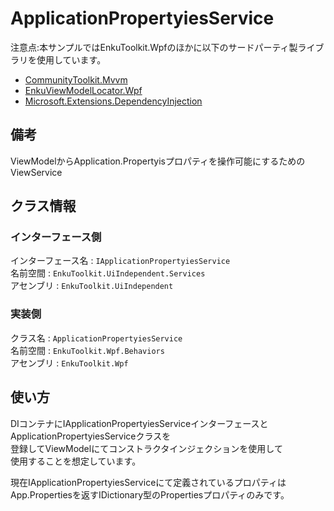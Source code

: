 # ApplicationPropertyiesService

注意点:本サンプルではEnkuToolkit.Wpfのほかに以下のサードパーティ製ライブラリを使用しています。

- [CommunityToolkit.Mvvm](https://www.nuget.org/packages/CommunityToolkit.Mvvm)
- [EnkuViewModelLocator.Wpf](https://www.nuget.org/packages/EnkuViewModelLocator.Wpf)
- [Microsoft.Extensions.DependencyInjection](https://www.nuget.org/packages/Microsoft.Extensions.DependencyInjection/8.0.0-preview.1.23110.8)

## 備考

ViewModelからApplication.Propertyisプロパティを操作可能にするためのViewService



## クラス情報

### インターフェース側

インターフェース名 : `IApplicationPropertyiesService`<br/>名前空間 : `EnkuToolkit.UiIndependent.Services`<br/>アセンブリ : `EnkuToolkit.UiIndependent`<br/>

### 実装側

クラス名 : `ApplicationPropertyiesService`<br/>名前空間 : `EnkuToolkit.Wpf.Behaviors`<br/>アセンブリ : `EnkuToolkit.Wpf`<br/>



## 使い方

DIコンテナにIApplicationPropertyiesServiceインターフェースと<br/>ApplicationPropertyiesServiceクラスを<br/>登録してViewModelにてコンストラクタインジェクションを使用して<br/>使用することを想定しています。

現在IApplicationPropertyiesServiceにて定義されているプロパティは<br/>App.Propertiesを返すIDictionary型のPropertiesプロパティのみです。

